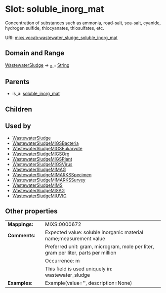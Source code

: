 
# Slot: soluble_inorg_mat


Concentration of substances such as ammonia, road-salt, sea-salt, cyanide, hydrogen sulfide, thiocyanates, thiosulfates, etc.

URI: [mixs.vocab:wastewater_sludge_soluble_inorg_mat](https://w3id.org/mixs/vocab/wastewater_sludge_soluble_inorg_mat)


## Domain and Range

[WastewaterSludge](WastewaterSludge.md) &#8594;  <sub>0..\*</sub> [String](types/String.md)

## Parents

 *  is_a: [soluble_inorg_mat](soluble_inorg_mat.md)

## Children


## Used by

 * [WastewaterSludge](WastewaterSludge.md)
 * [WastewaterSludgeMIGSBacteria](WastewaterSludgeMIGSBacteria.md)
 * [WastewaterSludgeMIGSEukaryote](WastewaterSludgeMIGSEukaryote.md)
 * [WastewaterSludgeMIGSOrg](WastewaterSludgeMIGSOrg.md)
 * [WastewaterSludgeMIGSPlant](WastewaterSludgeMIGSPlant.md)
 * [WastewaterSludgeMIGSVirus](WastewaterSludgeMIGSVirus.md)
 * [WastewaterSludgeMIMAG](WastewaterSludgeMIMAG.md)
 * [WastewaterSludgeMIMARKSSpecimen](WastewaterSludgeMIMARKSSpecimen.md)
 * [WastewaterSludgeMIMARKSSurvey](WastewaterSludgeMIMARKSSurvey.md)
 * [WastewaterSludgeMIMS](WastewaterSludgeMIMS.md)
 * [WastewaterSludgeMISAG](WastewaterSludgeMISAG.md)
 * [WastewaterSludgeMIUVIG](WastewaterSludgeMIUVIG.md)

## Other properties

|  |  |  |
| --- | --- | --- |
| **Mappings:** | | MIXS:0000672 |
| **Comments:** | | Expected value: soluble inorganic material name;measurement value |
|  | | Preferred unit: gram, microgram, mole per liter, gram per liter, parts per million |
|  | | Occurrence: m |
|  | | This field is used uniquely in: wastewater_sludge |
| **Examples:** | | Example(value='', description=None) |

